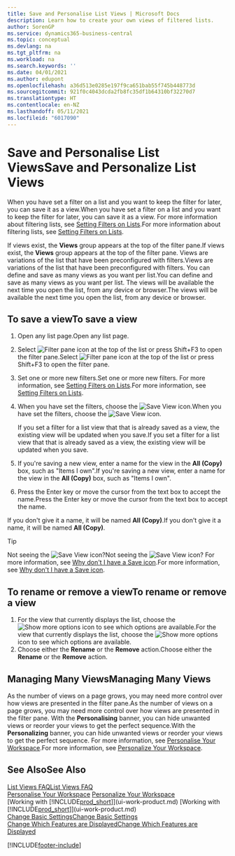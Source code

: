 ```yaml
---
title: Save and Personalise List Views | Microsoft Docs
description: Learn how to create your own views of filtered lists.
author: SorenGP
ms.service: dynamics365-business-central
ms.topic: conceptual
ms.devlang: na
ms.tgt_pltfrm: na
ms.workload: na
ms.search.keywords: ''
ms.date: 04/01/2021
ms.author: edupont
ms.openlocfilehash: a36d513e0285e197f9ca651bab55f745b448773d
ms.sourcegitcommit: 921f0c4043dcda2fb8fc35df1b64310bf32270d7
ms.translationtype: HT
ms.contentlocale: en-NZ
ms.lasthandoff: 05/11/2021
ms.locfileid: "6017090"
---
```

# <a name="save-and-personalize-list-views"></a><span data-ttu-id="14ab4-103">Save and Personalise List Views</span><span class="sxs-lookup"><span data-stu-id="14ab4-103">Save and Personalize List Views</span></span>
<span data-ttu-id="14ab4-104">When you have set a filter on a list and you want to keep the filter for later, you can save it as a view.</span><span class="sxs-lookup"><span data-stu-id="14ab4-104">When you have set a filter on a list and you want to keep the filter for later, you can save it as a view.</span></span> <span data-ttu-id="14ab4-105">For more information about filtering lists, see [Setting Filters on Lists](ui-enter-criteria-filters.md#setting-filters-on-lists).</span><span class="sxs-lookup"><span data-stu-id="14ab4-105">For more information about filtering lists, see [Setting Filters on Lists](ui-enter-criteria-filters.md#setting-filters-on-lists).</span></span>

<span data-ttu-id="14ab4-106">If views exist, the **Views** group appears at the top of the filter pane.</span><span class="sxs-lookup"><span data-stu-id="14ab4-106">If views exist, the **Views** group appears at the top of the filter pane.</span></span> <span data-ttu-id="14ab4-107">Views are variations of the list that have been preconfigured with filters.</span><span class="sxs-lookup"><span data-stu-id="14ab4-107">Views are variations of the list that have been preconfigured with filters.</span></span> <span data-ttu-id="14ab4-108">You can define and save as many views as you want per list.</span><span class="sxs-lookup"><span data-stu-id="14ab4-108">You can define and save as many views as you want per list.</span></span> <span data-ttu-id="14ab4-109">The views will be available the next time you open the list, from any device or browser.</span><span class="sxs-lookup"><span data-stu-id="14ab4-109">The views will be available the next time you open the list, from any device or browser.</span></span>

## <a name="to-save-a-view"></a><span data-ttu-id="14ab4-110">To save a view</span><span class="sxs-lookup"><span data-stu-id="14ab4-110">To save a view</span></span>
1. <span data-ttu-id="14ab4-111">Open any list page.</span><span class="sxs-lookup"><span data-stu-id="14ab4-111">Open any list page.</span></span>
2. <span data-ttu-id="14ab4-112">Select ![Filter pane icon](media/open-filter-pane-icon.png "Filter pane icon") at the top of the list or press Shift+F3 to open the filter pane.</span><span class="sxs-lookup"><span data-stu-id="14ab4-112">Select ![Filter pane icon](media/open-filter-pane-icon.png "Filter pane icon") at the top of the list or press Shift+F3 to open the filter pane.</span></span>
3. <span data-ttu-id="14ab4-113">Set one or more new filters.</span><span class="sxs-lookup"><span data-stu-id="14ab4-113">Set one or more new filters.</span></span> <span data-ttu-id="14ab4-114">For more information, see [Setting Filters on Lists](ui-enter-criteria-filters.md#setting-filters-on-lists).</span><span class="sxs-lookup"><span data-stu-id="14ab4-114">For more information, see [Setting Filters on Lists](ui-enter-criteria-filters.md#setting-filters-on-lists).</span></span>
4. <span data-ttu-id="14ab4-115">When you have set the filters, choose the ![Save View](media/save_view_icon.png "Save View") icon.</span><span class="sxs-lookup"><span data-stu-id="14ab4-115">When you have set the filters, choose the ![Save View](media/save_view_icon.png "Save View") icon.</span></span>

    <span data-ttu-id="14ab4-116">If you set a filter for a list view that that is already saved as a view, the existing view will be updated when you save.</span><span class="sxs-lookup"><span data-stu-id="14ab4-116">If you set a filter for a list view that that is already saved as a view, the existing view will be updated when you save.</span></span>
5. <span data-ttu-id="14ab4-117">If you're saving a new view, enter a name for the view in the **All (Copy)** box, such as "Items I own".</span><span class="sxs-lookup"><span data-stu-id="14ab4-117">If you're saving a new view, enter a name for the view in the **All (Copy)** box, such as "Items I own".</span></span>
6. <span data-ttu-id="14ab4-118">Press the Enter key or move the cursor from the text box to accept the name.</span><span class="sxs-lookup"><span data-stu-id="14ab4-118">Press the Enter key or move the cursor from the text box to accept the name.</span></span>

<span data-ttu-id="14ab4-119">If you don't give it a name, it will be named **All (Copy)**.</span><span class="sxs-lookup"><span data-stu-id="14ab4-119">If you don't give it a name, it will be named **All (Copy)**.</span></span>

> [!TIP]
> <span data-ttu-id="14ab4-120">Not seeing the ![Save View](media/save_view_icon.png "Save View") icon?</span><span class="sxs-lookup"><span data-stu-id="14ab4-120">Not seeing the ![Save View](media/save_view_icon.png "Save View") icon?</span></span> <span data-ttu-id="14ab4-121">For more information, see [Why don't I have a Save icon](/dynamics365/business-central/ui-views-faq#save).</span><span class="sxs-lookup"><span data-stu-id="14ab4-121">For more information, see [Why don't I have a Save icon](/dynamics365/business-central/ui-views-faq#save).</span></span>

## <a name="to-rename-or-remove-a-view"></a><span data-ttu-id="14ab4-122">To rename or remove a view</span><span class="sxs-lookup"><span data-stu-id="14ab4-122">To rename or remove a view</span></span>
1. <span data-ttu-id="14ab4-123">For the view that currently displays the list, choose the ![Show more options](media/show-more-options-icon.png "Show more options") icon to see which options are available.</span><span class="sxs-lookup"><span data-stu-id="14ab4-123">For the view that currently displays the list, choose the ![Show more options](media/show-more-options-icon.png "Show more options") icon to see which options are available.</span></span>
2. <span data-ttu-id="14ab4-124">Choose either the **Rename** or the **Remove** action.</span><span class="sxs-lookup"><span data-stu-id="14ab4-124">Choose either the **Rename** or the **Remove** action.</span></span>

## <a name="managing-many-views"></a><span data-ttu-id="14ab4-125">Managing Many Views</span><span class="sxs-lookup"><span data-stu-id="14ab4-125">Managing Many Views</span></span>
<span data-ttu-id="14ab4-126">As the number of views on a page grows, you may need more control over how views are presented in the filter pane.</span><span class="sxs-lookup"><span data-stu-id="14ab4-126">As the number of views on a page grows, you may need more control over how views are presented in the filter pane.</span></span> <span data-ttu-id="14ab4-127">With the **Personalising** banner, you can hide unwanted views or reorder your views to get the perfect sequence.</span><span class="sxs-lookup"><span data-stu-id="14ab4-127">With the **Personalizing** banner, you can hide unwanted views or reorder your views to get the perfect sequence.</span></span> <span data-ttu-id="14ab4-128">For more information, see [Personalise Your Workspace](ui-personalization-user.md).</span><span class="sxs-lookup"><span data-stu-id="14ab4-128">For more information, see [Personalize Your Workspace](ui-personalization-user.md).</span></span>

## <a name="see-also"></a><span data-ttu-id="14ab4-129">See Also</span><span class="sxs-lookup"><span data-stu-id="14ab4-129">See Also</span></span>
[<span data-ttu-id="14ab4-130">List Views FAQ</span><span class="sxs-lookup"><span data-stu-id="14ab4-130">List Views FAQ</span></span>](ui-views-faq.yml)  
<span data-ttu-id="14ab4-131">[Personalise Your Workspace](ui-personalization-user.md)  </span><span class="sxs-lookup"><span data-stu-id="14ab4-131">[Personalize Your Workspace](ui-personalization-user.md)  </span></span>  
<span data-ttu-id="14ab4-132">[Working with [!INCLUDE[prod_short](includes/prod_short.md)]](ui-work-product.md)  </span><span class="sxs-lookup"><span data-stu-id="14ab4-132">[Working with [!INCLUDE[prod_short](includes/prod_short.md)]](ui-work-product.md)  </span></span>  
[<span data-ttu-id="14ab4-133">Change Basic Settings</span><span class="sxs-lookup"><span data-stu-id="14ab4-133">Change Basic Settings</span></span>](ui-change-basic-settings.md)  
[<span data-ttu-id="14ab4-134">Change Which Features are Displayed</span><span class="sxs-lookup"><span data-stu-id="14ab4-134">Change Which Features are Displayed</span></span>](ui-experiences.md)  


[!INCLUDE[footer-include](includes/footer-banner.md)]